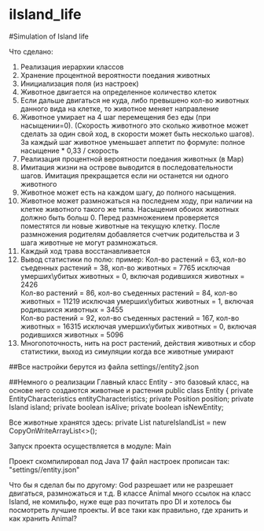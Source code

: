 # iIsland_life
#Simulation of Island life

Что сделано:

1. Реализация иерархии классов
2. Хранение процентной вероятности поедания животных
3. Инициализация поля (из настроек)
4. Животное двигается на определенное количество клеток
5. Если дальше двигаться не куда, либо превышено кол-во животных данного вида на клетке, то животное меняет направление
6. Животное умирает на 4 шаг перемещения без еды (при насыщении=0). (Скорость животного это сколько животное может сделать за один свой ход, в скорости может быть несколько шагов). За каждый шаг животное уменьшает аппетит по формуле: полное насыщение * 0,33 / скорость
7. Реализация процентной вероятности поедания животных (в Map<Map>)
8. Имитация жизни на острове выводится в последовательности шагов. Имитация прекращается если ни останется ни одного животного
9. Животное может есть на каждом шагу, до полного насыщения.
10. Животное может размножаться на последнем ходу, при наличии на клетке животного такого же типа. Насыщения обоиох животных должно быть больш 0. Перед размножением проверяется поместятся ли новые животные на текущую клетку. После размножения родителям добавляется счетчик родительства и 3 шага животные не могут размножаться.
11. Каждый ход трава восстанавливается
12. Вывод статистики по полю: пример:
Кол-во растений = 63, кол-во съеденных растений = 38, кол-во животных = 7765  исключая умерших\убитых животных = 0, включая родившихся животных = 2426  
Кол-во растений = 86, кол-во съеденных растений = 84, кол-во животных = 11219  исключая умерших\убитых животных = 1, включая родившихся животных = 3455  
Кол-во растений = 92, кол-во съеденных растений = 167, кол-во животных = 16315  исключая умерших\убитых животных = 0, включая родившихся животных = 5096
13. Многопоточность, нить на рост растений, действия животных и сбор статистики, выход из симуляции когда все животные умирают

##Все настройки берутся из файла settings//entity2.json

##Немного о реализации
Главный класс Entity - это базовый класс, на основе него создаются животные и растения
public class Entity {
private EntityCharacteristics entityCharacteristics;
private Position position;
private Island island;
private boolean isAlive;
private boolean isNewEntity;

Все животные хранятся здесь:     private List<Entity> natureIslandList = new CopyOnWriteArrayList<>();

Запуск проекта осуществляется в модуле: Main

Проект скомпилировал под Java 17
файл настроек прописан так: "settings//entity.json"

Что бы я сделал бы по другому: God разрешает или не разрешает двигаться, размножаться и т.д. В классе Animal много ссылок на класс Island, не комильфо, нуже еще раз почитать про DI и хотелось бы посмотреть лучшие проекты.
И все таки как правильно, где хранить и как хранить Animal?

